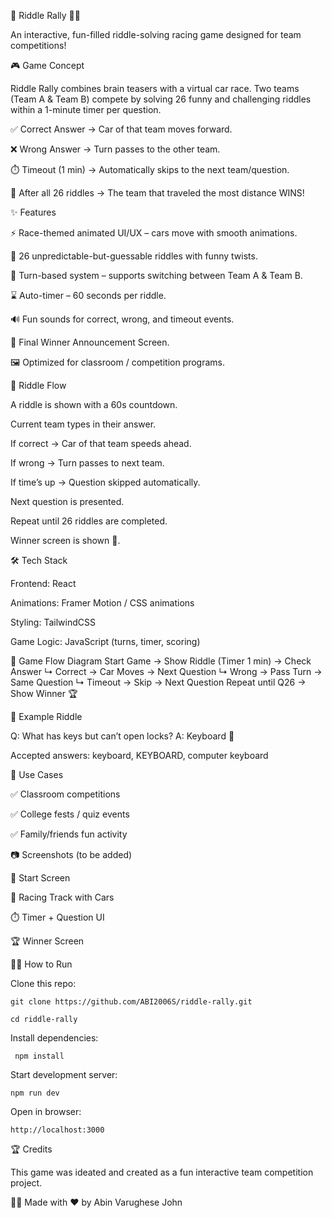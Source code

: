  🏁 Riddle Rally 🚗💨

An interactive, fun-filled riddle-solving racing game designed for team competitions!

🎮 Game Concept

Riddle Rally combines brain teasers with a virtual car race. Two teams (Team A & Team B) compete by solving 26 funny and challenging riddles within a 1-minute timer per question.

✅ Correct Answer → Car of that team moves forward.

❌ Wrong Answer → Turn passes to the other team.

⏱️ Timeout (1 min) → Automatically skips to the next team/question.

🚦 After all 26 riddles → The team that traveled the most distance WINS!

✨ Features

⚡ Race-themed animated UI/UX – cars move with smooth animations.

🤔 26 unpredictable-but-guessable riddles with funny twists.

🔁 Turn-based system – supports switching between Team A & Team B.

⌛ Auto-timer – 60 seconds per riddle.

🔊 Fun sounds for correct, wrong, and timeout events.

🎉 Final Winner Announcement Screen.

🖼️ Optimized for classroom / competition programs.

🧩 Riddle Flow

A riddle is shown with a 60s countdown.

Current team types in their answer.

If correct → Car of that team speeds ahead.

If wrong → Turn passes to next team.

If time’s up → Question skipped automatically.

Next question is presented.

Repeat until 26 riddles are completed.

Winner screen is shown 🚩.

🛠️ Tech Stack

Frontend: React

Animations: Framer Motion / CSS animations

Styling: TailwindCSS

Game Logic: JavaScript (turns, timer, scoring)

🚗 Game Flow Diagram
Start Game → Show Riddle (Timer 1 min) → Check Answer
         ↳ Correct → Car Moves → Next Question
         ↳ Wrong → Pass Turn → Same Question
         ↳ Timeout → Skip → Next Question
Repeat until Q26 → Show Winner 🏆

📖 Example Riddle

Q: What has keys but can’t open locks?
A: Keyboard 🎹

Accepted answers: keyboard, KEYBOARD, computer keyboard

🎯 Use Cases

✅ Classroom competitions

✅ College fests / quiz events

✅ Family/friends fun activity

📷 Screenshots (to be added)

🏁 Start Screen

🚗 Racing Track with Cars

⏱️ Timer + Question UI

🏆 Winner Screen

🧑‍💻 How to Run

Clone this repo:

    git clone https://github.com/ABI2006S/riddle-rally.git
    
    cd riddle-rally


Install dependencies:

     npm install

Start development server:

    npm run dev

Open in browser:

    http://localhost:3000

🏆 Credits

This game was ideated and created as a fun interactive team competition project.

👨‍💻 Made with ❤️ by Abin Varughese John
